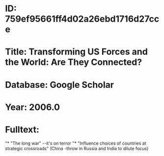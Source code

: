 # ID: 759ef95661ff4d02a26ebd1716d27cce
# Title: Transforming US Forces and the World: Are They Connected?
# Database: Google Scholar
# Year: 2006.0
# Fulltext:
"* "The long war" --it's on terror "* "Influence choices of countries at strategic crossroads" (China -throw in Russia and India to dilute focus)